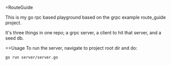 =RouteGuide

This is my go rpc based playground based on the grpc example route_guide project.

It's three things in one repo; a grpc server, a client to hit that server, and a seed db.

==Usage
To run the server, navigate to project root dir and do:
```
go run server/server.go
```